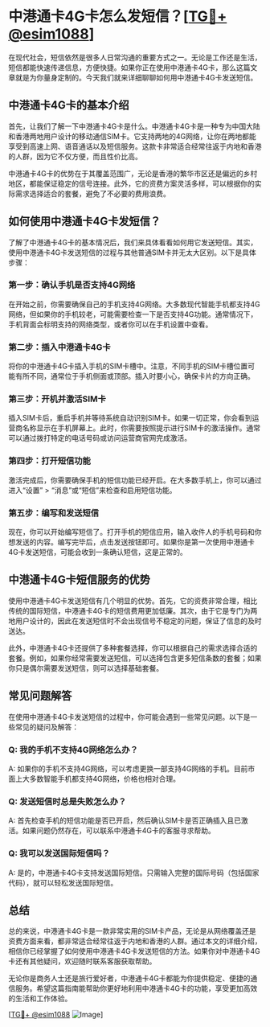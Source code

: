 # 中港通卡4G卡怎么发短信？[[TG💪+ @esim1088](https://t.me/s/esim1088)]

在现代社会，短信依然是很多人日常沟通的重要方式之一。无论是工作还是生活，短信都能快速传递信息，方便快捷。如果你正在使用中港通卡4G卡，那么这篇文章就是为你量身定制的。今天我们就来详细聊聊如何用中港通卡4G卡发送短信。

## 中港通卡4G卡的基本介绍

首先，让我们了解一下中港通卡4G卡是什么。中港通卡4G卡是一种专为中国大陆和香港两地用户设计的移动通信SIM卡。它支持两地的4G网络，让你在两地都能享受到高速上网、语音通话以及短信服务。这款卡非常适合经常往返于内地和香港的人群，因为它不仅方便，而且性价比高。

中港通卡4G卡的优势在于其覆盖范围广，无论是香港的繁华市区还是偏远的乡村地区，都能保证稳定的信号连接。此外，它的资费方案灵活多样，可以根据你的实际需求选择适合的套餐，避免了不必要的费用浪费。

## 如何使用中港通卡4G卡发短信？

了解了中港通卡4G卡的基本情况后，我们来具体看看如何用它发送短信。其实，使用中港通卡4G卡发送短信的过程与其他普通SIM卡并无太大区别。以下是具体步骤：

### 第一步：确认手机是否支持4G网络

在开始之前，你需要确保自己的手机支持4G网络。大多数现代智能手机都支持4G网络，但如果你的手机较老，可能需要检查一下是否支持4G功能。通常情况下，手机背面会标明支持的网络类型，或者你可以在手机设置中查看。

### 第二步：插入中港通卡4G卡

将你的中港通卡4G卡插入手机的SIM卡槽中。注意，不同手机的SIM卡槽位置可能有所不同，通常位于手机侧面或顶部。插入时要小心，确保卡片的方向正确。

### 第三步：开机并激活SIM卡

插入SIM卡后，重启手机并等待系统自动识别SIM卡。如果一切正常，你会看到运营商名称显示在手机屏幕上。此时，你需要按照提示进行SIM卡的激活操作。通常可以通过拨打特定的电话号码或访问运营商官网完成激活。

### 第四步：打开短信功能

激活完成后，你需要确保手机的短信功能已经开启。在大多数手机上，你可以通过进入“设置” > “消息”或“短信”来检查和启用短信功能。

### 第五步：编写和发送短信

现在，你可以开始编写短信了。打开手机的短信应用，输入收件人的手机号码和你想发送的内容。编写完毕后，点击发送按钮即可。如果你是第一次使用中港通卡4G卡发送短信，可能会收到一条确认短信，这是正常的。

## 中港通卡4G卡短信服务的优势

使用中港通卡4G卡发送短信有几个明显的优势。首先，它的资费非常合理，相比传统的国际短信，中港通卡4G卡的短信费用更加低廉。其次，由于它是专门为两地用户设计的，因此在发送短信时不会出现信号不稳定的问题，保证了信息的及时送达。

此外，中港通卡4G卡还提供了多种套餐选择，你可以根据自己的需求选择合适的套餐。例如，如果你经常需要发送短信，可以选择包含更多短信条数的套餐；如果你只是偶尔需要发送短信，则可以选择基础套餐。

## 常见问题解答

在使用中港通卡4G卡发送短信的过程中，你可能会遇到一些常见问题。以下是一些常见的疑问及解答：

### Q: 我的手机不支持4G网络怎么办？

A: 如果你的手机不支持4G网络，可以考虑更换一部支持4G网络的手机。目前市面上大多数智能手机都支持4G网络，价格也相对合理。

### Q: 发送短信时总是失败怎么办？

A: 首先检查手机的短信功能是否已开启，然后确认SIM卡是否正确插入且已激活。如果问题仍然存在，可以联系中港通卡4G卡的客服寻求帮助。

### Q: 我可以发送国际短信吗？

A: 是的，中港通卡4G卡支持发送国际短信。只需输入完整的国际号码（包括国家代码），就可以轻松发送国际短信。

## 总结

总的来说，中港通卡4G卡是一款非常实用的SIM卡产品，无论是从网络覆盖还是资费方面来看，都非常适合经常往返于内地和香港的人群。通过本文的详细介绍，相信你已经掌握了如何使用中港通卡4G卡发送短信的方法。如果你对中港通卡4G卡还有其他疑问，欢迎随时联系客服获取帮助。

无论你是商务人士还是旅行爱好者，中港通卡4G卡都能为你提供稳定、便捷的通信服务。希望这篇指南能帮助你更好地利用中港通卡4G卡的功能，享受更加高效的生活和工作体验。

[[TG💪+ @esim1088](https://t.me/s/esim1088) ![Image](https://i.postimg.cc/4NQfJmqS/Snipaste-2025-05-13-00-14-12.png)]
